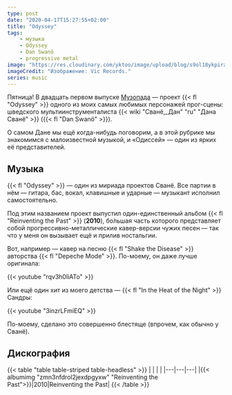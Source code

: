 ```yaml
---
type: post
date: "2020-04-17T15:27:55+02:00"
title: "Odyssey"
tags:
    - музыка
    - Odyssey
    - Dan Swanö
    - progressive metal
image: "https://res.cloudinary.com/yktoo/image/upload/blog/s9ol18ykpirahiwam4oh.png"
imageCredit: "Изображение: Vic Records."
series: music
---
```


Пятница! В двадцать первом выпуске [Музопада](/series/music) — проект {{< fl "Odyssey" >}} одного из моих самых любимых персонажей прог-сцены: шведского мультиинструменталиста {{< wiki "Сванё,_Дан" "ru" "Дана Сванё" >}} ({{< fl "Dan Swanö" >}}).

О самом Дане мы ещё когда-нибудь поговорим, а в этой рубрике мы знакомимся с малоизвестной музыкой, и «Одиссей» — один из ярких её представителей.

<!--more-->

## Музыка

{{< fl "Odyssey" >}} — один из мириада проектов Сванё. Все партии в нём — гитара, бас, вокал, клавишные и ударные — музыкант исполнил самостоятельно.

Под этим названием проект выпустил один-единственный альбом {{< fl "Reinventing the Past" >}} (**2010**), бо́льшая часть которого представляет собой прогрессивно-металлические кавер-версии чужих песен — так что у меня он вызывает ещё и прилив ностальгии.

Вот, например — кавер на песню {{< fl "Shake the Disease" >}} авторства {{< fl "Depeche Mode" >}}. По-моему, он даже лучше оригинала:

{{< youtube "rqv3h0liATo" >}}

Или ещё один хит из моего детства — {{< fl "In the Heat of the Night" >}} Сандры:

{{< youtube "3inzrLFmiEQ" >}}

По-моему, сделано это совершенно блестяще (впрочем, как обычно у Сванё).

## Дискография

{{< table "table table-striped table-headless" >}}
|   |   |   |
|---|---|---|
|{{< albumimg "zmn3nfdrol2jexdpgyxw" "Reinventing the Past">}}|2010|Reinventing the Past|
{{< /table >}}
